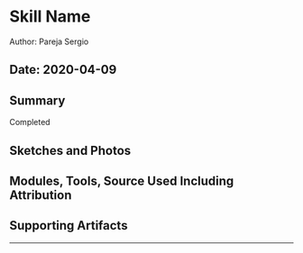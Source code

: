 #  Skill Name

Author: Pareja Sergio

Date: 2020-04-09
-----

## Summary
Completed

## Sketches and Photos


## Modules, Tools, Source Used Including Attribution


## Supporting Artifacts


-----
